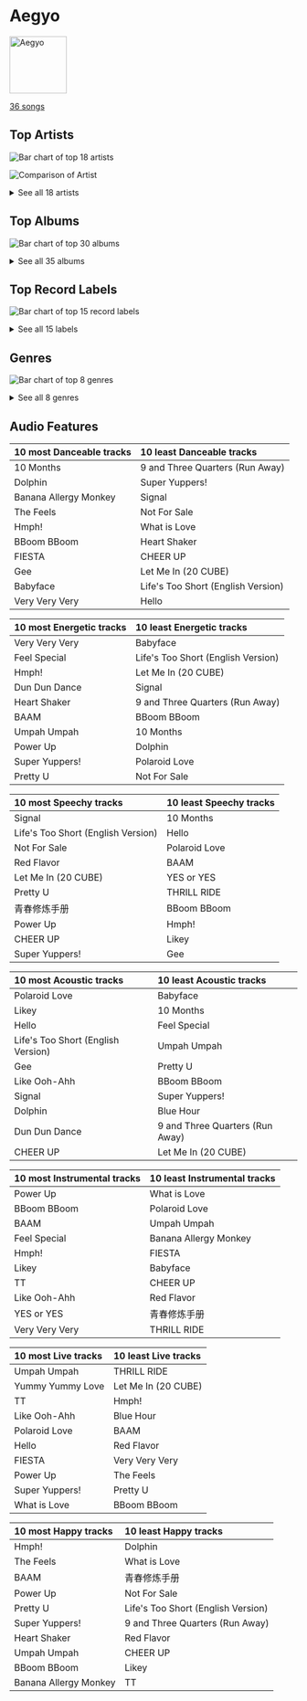 # Aegyo


<img src="https://mosaic.scdn.co/640/ab67616d0000b2731544041d0285585cc92c2709ab67616d0000b27335cdd6d3f5815afac043758eab67616d0000b2733c5bfa54ae5e8312f5e0325aab67616d0000b273714e56679ab196354e2e443e" alt="Aegyo" width="100" />

[36 songs](aegyo_tracks.md)

## Top Artists

![Bar chart of top 18 artists](../images/playlists/aegyo/artists.png)

![Comparison of Artist](../images/playlists/aegyo/artists_comparison.png)


<details>
<summary>See all 18 artists</summary>

|   Number of Tracks | Art                                                                                              | Artist                                               | 🔗                                                           |
|-------------------:|:-------------------------------------------------------------------------------------------------|:-----------------------------------------------------|:------------------------------------------------------------|
|                 10 | <img src="https://i.scdn.co/image/ab6761610000e5ebd84fd6ae9ccfc6206ea6711e" alt="" width="50" /> | [TWICE](../artists/twice.md)                         | [🔗](https://open.spotify.com/artist/7n2Ycct7Beij7Dj7meI4X0) |
|                  4 | <img src="https://i.scdn.co/image/ab6761610000e5ebc5443c5abc130f03b6014845" alt="" width="50" /> | [ENHYPEN](../artists/enhypen.md)                     | [🔗](https://open.spotify.com/artist/5t5FqBwTcgKTaWmfEbwQY9) |
|                  3 | <img src="https://i.scdn.co/image/ab6761610000e5eb4d4b74165ecfadcacf0771ae" alt="" width="50" /> | MOMOLAND                                             | [🔗](https://open.spotify.com/artist/5RR0MLwcjc87wjSw2JYdwx) |
|                  3 | <img src="https://i.scdn.co/image/ab6761610000e5eb5bf330a57b9dcffd8f7b2c14" alt="" width="50" /> | [Red Velvet](../artists/red_velvet.md)               | [🔗](https://open.spotify.com/artist/1z4g3DjTBBZKhvAroFlhOM) |
|                  2 | <img src="https://i.scdn.co/image/ab6761610000e5eba3e483bda08002c2c7bfa7ef" alt="" width="50" /> | WJSN Chocome                                         | [🔗](https://open.spotify.com/artist/5VyqN5hNo0TbYF0ICU77nn) |
|                  2 | <img src="https://i.scdn.co/image/ab6761610000e5eb9954a1ab45b2404a7bff2a45" alt="" width="50" /> | OH MY GIRL                                           | [🔗](https://open.spotify.com/artist/2019zR22qK2RBvCqtudBaI) |
|                  2 | <img src="https://i.scdn.co/image/ab6761610000e5eb758f3c632d4d726f1129d336" alt="" width="50" /> | TOMORROW X TOGETHER                                  | [🔗](https://open.spotify.com/artist/0ghlgldX5Dd6720Q3qFyQB) |
|                  1 | <img src="https://i.scdn.co/image/ab6761610000e5ebeb77c85f6012113fcefb38da" alt="" width="50" /> | [SEVENTEEN](../artists/seventeen.md)                 | [🔗](https://open.spotify.com/artist/7nqOGRxlXj7N2JYbgNEjYH) |
|                  1 | <img src="https://i.scdn.co/image/ab6761610000e5ebf8786ccb6031a3266bb15606" alt="" width="50" /> | WJSN                                                 | [🔗](https://open.spotify.com/artist/6hhqsQZhtp9hfaZhSd0VSD) |
|                  1 | <img src="https://i.scdn.co/image/ab6761610000e5eb848461f60f0f337dadbf396f" alt="" width="50" /> | [aespa](../artists/aespa.md)                         | [🔗](https://open.spotify.com/artist/6YVMFz59CuY7ngCxTxjpxE) |
|                  1 | <img src="https://i.scdn.co/image/ab6761610000e5eb8884036ea777e2afb47ac7a2" alt="" width="50" /> | I.O.I                                                | [🔗](https://open.spotify.com/artist/6RKnXXyprPjhBdCvL802Ku) |
|                  1 | <img src="https://i.scdn.co/image/ab6761610000e5eba6b0d348c125a072e5284b3e" alt="" width="50" /> | IZ*ONE                                               | [🔗](https://open.spotify.com/artist/5r1tUTxVSgvBHnoDuDODPH) |
|                  1 | <img src="https://i.scdn.co/image/ab6761610000e5ebd2c540efb76ea47414f376af" alt="" width="50" /> | TFBOYS                                               | [🔗](https://open.spotify.com/artist/1dywcVTpMrP7VmQUhngSce) |
|                  1 | <img src="https://i.scdn.co/image/ab6761610000e5eb41fe5fc9b99c0fe9f8725d38" alt="" width="50" /> | Natti Natasha                                        | [🔗](https://open.spotify.com/artist/1GDbiv3spRmZ1XdM1jQbT7) |
|                  1 | <img src="https://i.scdn.co/image/ab6761610000e5ebc8166baa6c8c9a5d1dbc41b5" alt="" width="50" /> | JOY                                                  | [🔗](https://open.spotify.com/artist/0sYpJ0nCC8AlDrZFeAA7ub) |
|                  1 | <img src="https://i.scdn.co/image/ab67616d0000b27335cdd6d3f5815afac043758e" alt="" width="50" /> | OH MY GIRL BANHANA                                   | [🔗](https://open.spotify.com/artist/0X1f2U9bxiC3DhKA8OcvgG) |
|                  1 | <img src="https://i.scdn.co/image/ab6761610000e5eb385df356841aaec34a0914aa" alt="" width="50" /> | [Girls' Generation](../artists/girls__generation.md) | [🔗](https://open.spotify.com/artist/0Sadg1vgvaPqGTOjxu0N6c) |
|                  1 | <img src="https://i.scdn.co/image/ab6761610000e5eb8b1752dc8c0f2dce9abc2dbc" alt="" width="50" /> | THE BOYZ                                             | [🔗](https://open.spotify.com/artist/0CmvFWTX9zmMNCUi6fHtAx) |

</details>


## Top Albums

![Bar chart of top 30 albums](../images/playlists/aegyo/albums.png)


<details>
<summary>See all 35 albums</summary>

|   Number of Tracks | Art                                                                                              | Album                                     | 🔗                                                          |
|-------------------:|:-------------------------------------------------------------------------------------------------|:------------------------------------------|:-----------------------------------------------------------|
|                  2 | <img src="https://i.scdn.co/image/ab67616d0000b2734a6096741dcf413354a59554" alt="" width="50" /> | BORDER : DAY ONE                          | [🔗](https://open.spotify.com/album/3YxF7jTnpdNepWbO42f8lH) |
|                  1 | <img src="https://i.scdn.co/image/ab67616d0000b2733c5bfa54ae5e8312f5e0325a" alt="" width="50" /> | 青春修炼手册                                    | [🔗](https://open.spotify.com/album/5sJB1R7udfChkgp5VRfY07) |
|                  1 | <img src="https://i.scdn.co/image/ab67616d0000b2733a7804057d817ff9f68ca85c" alt="" width="50" /> | ‘The ReVe Festival’ Day 2                 | [🔗](https://open.spotify.com/album/3DXz6ItR9DzIw9S0h3Cxfc) |
|                  1 | <img src="https://i.scdn.co/image/ab67616d0000b273266f95f6353cb2b974f67fa7" alt="" width="50" /> | miss me?                                  | [🔗](https://open.spotify.com/album/2YyowuE62RMWFtBSa2EO7r) |
|                  1 | <img src="https://i.scdn.co/image/ab67616d0000b2738c6cdb00ed42b1d6315f0bc1" alt="" width="50" /> | minisode1 : Blue Hour                     | [🔗](https://open.spotify.com/album/2DDNDdePEx9R0bBwRqahdr) |
|                  1 | <img src="https://i.scdn.co/image/ab67616d0000b27352db41e897d3a8dc72929208" alt="" width="50" /> | Yummy Yummy Love                          | [🔗](https://open.spotify.com/album/2r35RHvEtBjgKiONdItRR5) |
|                  1 | <img src="https://i.scdn.co/image/ab67616d0000b273140ba24506e300382e08e6ec" alt="" width="50" /> | YES or YES                                | [🔗](https://open.spotify.com/album/25VunQEW0x2W6ALND2Mh4g) |
|                  1 | <img src="https://i.scdn.co/image/ab67616d0000b273e2a4f8bcc74020cd4b01f647" alt="" width="50" /> | What Is Love                              | [🔗](https://open.spotify.com/album/5o5cJ6yZmcyy4y4hK0J6de) |
|                  1 | <img src="https://i.scdn.co/image/ab67616d0000b2736034eda385497f614778f457" alt="" width="50" /> | Twicetagram                               | [🔗](https://open.spotify.com/album/3hJXmK5gWN9P6jtZL0Lr2y) |
|                  1 | <img src="https://i.scdn.co/image/ab67616d0000b273387444ab2fc1f08dfe7915ab" alt="" width="50" /> | Twicecoaster: Lane 1                      | [🔗](https://open.spotify.com/album/5zQhaDNbiXHRqd8Y51I4vy) |
|                  1 | <img src="https://i.scdn.co/image/ab67616d0000b273ce17f432c79c5e45ce88688f" alt="" width="50" /> | The Story Begins                          | [🔗](https://open.spotify.com/album/72WWZVAx6GtSbEeGESwDLo) |
|                  1 | <img src="https://i.scdn.co/image/ab67616d0000b2738164cd1a2e03b7ca2db9ff5e" alt="" width="50" /> | The Red Summer - Summer Mini Album        | [🔗](https://open.spotify.com/album/6OXg149IkmbgW7zfzbwgS2) |
|                  1 | <img src="https://i.scdn.co/image/ab67616d0000b273557395cc096cb7b22eff310e" alt="" width="50" /> | The Feels                                 | [🔗](https://open.spotify.com/album/6bk3KlQjiXsRmGrzrNcS53) |
|                  1 | <img src="https://i.scdn.co/image/ab67616d0000b2736207621becafe079ec6c9185" alt="" width="50" /> | The Dream Chapter: MAGIC                  | [🔗](https://open.spotify.com/album/5KoR6s906nbO21C9ZPdwTv) |
|                  1 | <img src="https://i.scdn.co/image/ab67616d0000b2731544041d0285585cc92c2709" alt="" width="50" /> | THE BOYZ 6TH MINI ALBUM [THRILL-ING]      | [🔗](https://open.spotify.com/album/0lh0pZ8GjZGrAhzIG4Jn0E) |
|                  1 | <img src="https://i.scdn.co/image/ab67616d0000b273c564791fd5ae81ca9da399f4" alt="" width="50" /> | Super Yuppers!                            | [🔗](https://open.spotify.com/album/5Sh3VW04we2IqNP7BlBwuM) |
|                  1 | <img src="https://i.scdn.co/image/ab67616d0000b2736017bca98dea58ceddea77c1" alt="" width="50" /> | Summer Magic - Summer Mini Album          | [🔗](https://open.spotify.com/album/5zWa1ZEUBctbKqvwXbFawo) |
|                  1 | <img src="https://i.scdn.co/image/ab67616d0000b273d07e49e3e5a8e79903713354" alt="" width="50" /> | SIGNAL                                    | [🔗](https://open.spotify.com/album/28PwDunFAR71toOCTYRvkf) |
|                  1 | <img src="https://i.scdn.co/image/ab67616d0000b273deeee778a591e7032c1bdc80" alt="" width="50" /> | SEVENTEEN 1ST ALBUM [FIRST ‘LOVE&LETTER’] | [🔗](https://open.spotify.com/album/50BrkBakrLWufmTLjCVBwn) |
|                  1 | <img src="https://i.scdn.co/image/ab67616d0000b2739e9e3a1adcc32090690fd0b6" alt="" width="50" /> | Page Two                                  | [🔗](https://open.spotify.com/album/6q2oUEqL9uzVXHCeKoA8JV) |
|                  1 | <img src="https://i.scdn.co/image/ab67616d0000b2739b57e9b31c831fb2137c38e2" alt="" width="50" /> | Oh! - The Second Album                    | [🔗](https://open.spotify.com/album/4e841RxorIoZIufX8v7p7E) |
|                  1 | <img src="https://i.scdn.co/image/ab67616d0000b2734957fced6061ee536ca618ab" alt="" width="50" /> | NONSTOP                                   | [🔗](https://open.spotify.com/album/7J8Kp48L7RdLkpjSVrO5PY) |
|                  1 | <img src="https://i.scdn.co/image/ab67616d0000b273f0d00e054e9a9cb2e86cdf72" alt="" width="50" /> | Merry & Happy                             | [🔗](https://open.spotify.com/album/0R7pj4tnmcoUulrZGPo6nw) |
|                  1 | <img src="https://i.scdn.co/image/ab67616d0000b273eb9bc74e6ced59a2638898b0" alt="" width="50" /> | Life's Too Short                          | [🔗](https://open.spotify.com/album/11lLYKMkFheiV7ObD7WCnx) |
|                  1 | <img src="https://i.scdn.co/image/ab67616d0000b2738a30df9ceed62f9c39069c9e" alt="" width="50" /> | Hmph!                                     | [🔗](https://open.spotify.com/album/3oiVOb6e43wsvdV4ClJYm0) |
|                  1 | <img src="https://i.scdn.co/image/ab67616d0000b27366ff63bc084fb412aa2dddd3" alt="" width="50" /> | Hello - Special Album                     | [🔗](https://open.spotify.com/album/37mRfTDwQzVbHihypYY8oE) |
|                  1 | <img src="https://i.scdn.co/image/ab67616d0000b273b66327ff0474d017472d7b18" alt="" width="50" /> | HAPPY MOMENT (1)                          | [🔗](https://open.spotify.com/album/4nnyYQGOKRU090FK7sfunL) |
|                  1 | <img src="https://i.scdn.co/image/ab67616d0000b273a5bb4ef1ca42f4378d815c7c" alt="" width="50" /> | GREAT!                                    | [🔗](https://open.spotify.com/album/5vt2sEP5J0VNbYXoA7h2k4) |
|                  1 | <img src="https://i.scdn.co/image/ab67616d0000b27342b393df3e24a66e5accbf2b" alt="" width="50" /> | Fun to The World                          | [🔗](https://open.spotify.com/album/75dkh8s39e7txjNe9cODH3) |
|                  1 | <img src="https://i.scdn.co/image/ab67616d0000b27349b81808fcdaeeb55bef59d1" alt="" width="50" /> | Feel Special                              | [🔗](https://open.spotify.com/album/3NQBPabmRm3LzVcmtkTLfo) |
|                  1 | <img src="https://i.scdn.co/image/ab67616d0000b27304d1fa0ab8be50437e6bad1d" alt="" width="50" /> | Dear OHMYGIRL                             | [🔗](https://open.spotify.com/album/2xfmLni05CCgygcNdtPvuN) |
|                  1 | <img src="https://i.scdn.co/image/ab67616d0000b2731c1ea5bfa5680ac877acdd55" alt="" width="50" /> | DIMENSION : ANSWER                        | [🔗](https://open.spotify.com/album/3nOj9hsnptBEDt9ie2lra5) |
|                  1 | <img src="https://i.scdn.co/image/ab67616d0000b273714e56679ab196354e2e443e" alt="" width="50" /> | BORDER : CARNIVAL                         | [🔗](https://open.spotify.com/album/4LGYBcRsteiXjcPD4QQvxv) |
|                  1 | <img src="https://i.scdn.co/image/ab67616d0000b2735ecba6eed6a9e14a7e9534b2" alt="" width="50" /> | BLOOM*IZ                                  | [🔗](https://open.spotify.com/album/5dm3PMCHxTSOdDFZ1hlfMm) |
|                  1 | <img src="https://i.scdn.co/image/ab67616d0000b27335cdd6d3f5815afac043758e" alt="" width="50" /> | BANANA ALLERGY MONKEY                     | [🔗](https://open.spotify.com/album/5KuGBZ8VDDWM47WK2hs0PV) |

</details>


## Top Record Labels

![Bar chart of top 15 record labels](../images/playlists/aegyo/labels.png)


<details>
<summary>See all 15 labels</summary>

|   Number of Tracks | Label                                                               |
|-------------------:|:--------------------------------------------------------------------|
|                 11 | [Republic Records](../labels/republic_records.md)                   |
|                  5 | [SM Entertainment](../labels/sm_entertainment.md)                   |
|                  4 | [BELIFT LAB](../labels/belift_lab.md)                               |
|                  3 | [WM Entertainment](../labels/wm_entertainment.md)                   |
|                  3 | [Starship Entertainment](../labels/starship_entertainment.md)       |
|                  2 | [Stone Music Entertainment](../labels/stone_music_entertainment.md) |
|                  2 | [MLD ENTERTAINMENT](../labels/mld_entertainment.md)                 |
|                  2 | [Kakao Entertainment](../labels/kakao_entertainment.md)             |
|                  1 | [Warner Records](../labels/warner_records.md)                       |
|                  1 | [WM Taiwan](../labels/wm_taiwan.md)                                 |
|                  1 | [PLEDIS Entertainment](../labels/pledis_entertainment.md)           |
|                  1 | [Imperial Distribution](../labels/imperial_distribution.md)         |
|                  1 | [Genie Music Corporation](../labels/genie_music_corporation.md)     |
|                  1 | [DUBLEKICK COMPANY](../labels/dublekick_company.md)                 |
|                  1 | [Cre.ker Entertainment](../labels/cre_ker_entertainment.md)         |

</details>


## Genres

![Bar chart of top 8 genres](../images/playlists/aegyo/genres.png)


<details>
<summary>See all 8 genres</summary>

|   Number of Tracks | Genre                                             |
|-------------------:|:--------------------------------------------------|
|                 27 | [k-pop](../genres/k_pop.md)                       |
|                 26 | [k-pop girl group](../genres/k_pop_girl_group.md) |
|                  8 | [k-pop boy group](../genres/k_pop_boy_group.md)   |
|                  4 | anime                                             |
|                  1 | mandopop                                          |
|                  1 | mainland chinese pop                              |
|                  1 | k-pop reality show                                |
|                  1 | chinese idol pop                                  |

</details>


## Audio Features

| 10 most Danceable tracks   | 10 least Danceable tracks          |
|:---------------------------|:-----------------------------------|
| 10 Months                  | 9 and Three Quarters (Run Away)    |
| Dolphin                    | Super Yuppers!                     |
| Banana Allergy Monkey      | Signal                             |
| The Feels                  | Not For Sale                       |
| Hmph!                      | What is Love                       |
| BBoom BBoom                | Heart Shaker                       |
| FIESTA                     | CHEER UP                           |
| Gee                        | Let Me In (20 CUBE)                |
| Babyface                   | Life's Too Short (English Version) |
| Very Very Very             | Hello                              |

| 10 most Energetic tracks   | 10 least Energetic tracks          |
|:---------------------------|:-----------------------------------|
| Very Very Very             | Babyface                           |
| Feel Special               | Life's Too Short (English Version) |
| Hmph!                      | Let Me In (20 CUBE)                |
| Dun Dun Dance              | Signal                             |
| Heart Shaker               | 9 and Three Quarters (Run Away)    |
| BAAM                       | BBoom BBoom                        |
| Umpah Umpah                | 10 Months                          |
| Power Up                   | Dolphin                            |
| Super Yuppers!             | Polaroid Love                      |
| Pretty U                   | Not For Sale                       |

| 10 most Speechy tracks             | 10 least Speechy tracks   |
|:-----------------------------------|:--------------------------|
| Signal                             | 10 Months                 |
| Life's Too Short (English Version) | Hello                     |
| Not For Sale                       | Polaroid Love             |
| Red Flavor                         | BAAM                      |
| Let Me In (20 CUBE)                | YES or YES                |
| Pretty U                           | THRILL RIDE               |
| 青春修炼手册                             | BBoom BBoom               |
| Power Up                           | Hmph!                     |
| CHEER UP                           | Likey                     |
| Super Yuppers!                     | Gee                       |

| 10 most Acoustic tracks            | 10 least Acoustic tracks        |
|:-----------------------------------|:--------------------------------|
| Polaroid Love                      | Babyface                        |
| Likey                              | 10 Months                       |
| Hello                              | Feel Special                    |
| Life's Too Short (English Version) | Umpah Umpah                     |
| Gee                                | Pretty U                        |
| Like Ooh-Ahh                       | BBoom BBoom                     |
| Signal                             | Super Yuppers!                  |
| Dolphin                            | Blue Hour                       |
| Dun Dun Dance                      | 9 and Three Quarters (Run Away) |
| CHEER UP                           | Let Me In (20 CUBE)             |

| 10 most Instrumental tracks   | 10 least Instrumental tracks   |
|:------------------------------|:-------------------------------|
| Power Up                      | What is Love                   |
| BBoom BBoom                   | Polaroid Love                  |
| BAAM                          | Umpah Umpah                    |
| Feel Special                  | Banana Allergy Monkey          |
| Hmph!                         | FIESTA                         |
| Likey                         | Babyface                       |
| TT                            | CHEER UP                       |
| Like Ooh-Ahh                  | Red Flavor                     |
| YES or YES                    | 青春修炼手册                         |
| Very Very Very                | THRILL RIDE                    |

| 10 most Live tracks   | 10 least Live tracks   |
|:----------------------|:-----------------------|
| Umpah Umpah           | THRILL RIDE            |
| Yummy Yummy Love      | Let Me In (20 CUBE)    |
| TT                    | Hmph!                  |
| Like Ooh-Ahh          | Blue Hour              |
| Polaroid Love         | BAAM                   |
| Hello                 | Red Flavor             |
| FIESTA                | Very Very Very         |
| Power Up              | The Feels              |
| Super Yuppers!        | Pretty U               |
| What is Love          | BBoom BBoom            |

| 10 most Happy tracks   | 10 least Happy tracks              |
|:-----------------------|:-----------------------------------|
| Hmph!                  | Dolphin                            |
| The Feels              | What is Love                       |
| BAAM                   | 青春修炼手册                             |
| Power Up               | Not For Sale                       |
| Pretty U               | Life's Too Short (English Version) |
| Super Yuppers!         | 9 and Three Quarters (Run Away)    |
| Heart Shaker           | Red Flavor                         |
| Umpah Umpah            | CHEER UP                           |
| BBoom BBoom            | Likey                              |
| Banana Allergy Monkey  | TT                                 |
